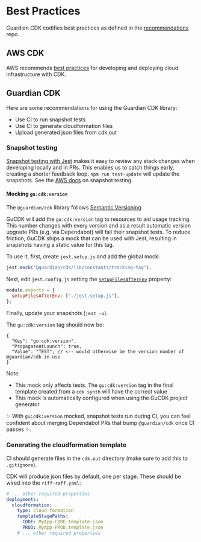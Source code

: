 # Best Practices

Guardian CDK codifies best practices as defined in the [recommendations](https://github.com/guardian/recommendations)
repo.

## AWS CDK
AWS recommends [best practices](https://docs.aws.amazon.com/cdk/v2/guide/best-practices.html) for developing and
deploying cloud infrastructure with CDK.

## Guardian CDK

Here are some recommendations for using the Guardian CDK library:
- Use CI to run snapshot tests
- Use CI to generate cloudformation files
- Upload generated json files from cdk.out

### Snapshot testing
[Snapshot testing with Jest](https://jestjs.io/docs/snapshot-testing) makes it easy to review any stack changes when
developing locally and in PRs. This enables us to catch things early, creating a shorter feedback loop. 
`npm run test-update` will update the snapshots. See the
[AWS docs](https://docs.aws.amazon.com/cdk/v2/guide/testing.html#testing_snapshot) on snapshot testing.

#### Mocking `gu:cdk:version`
The `@guardian/cdk` library follows [Semantic Versioning](https://semver.org/).

GuCDK will add the `gu:cdk:version` tag to resources to aid usage tracking.
This number changes with every version and as a result automatic version upgrade PRs (e.g. via Dependabot) will fail their snapshot tests.
To reduce friction, GuCDK ships a mock that can be used with Jest, resulting in snapshots having a static value for this tag.

To use it, first, create `jest.setup.js` and add the global mock:

```javascript
jest.mock("@guardian/cdk/lib/constants/tracking-tag");
```

Next, edit `jest.config.js` setting the [`setupFilesAfterEnv`](https://jestjs.io/docs/configuration#setupfilesafterenv-array) property:

```javascript
module.exports = {
  setupFilesAfterEnv: ["./jest.setup.js"],
};
```

Finally, update your snapshots (`jest -u`).

The `gu:cdk:version` tag should now be:

```json5
{
  "Key": "gu:cdk:version",
  "PropagateAtLaunch": true,
  "Value": "TEST", // <-- would otherwise be the version number of @guardian/cdk in use
}
```

Note:
  - This mock only affects tests. The `gu:cdk:version` tag in the final template created from a `cdk synth` will have the correct value
  - This mock is automatically configured when using the GuCDK project generator

✨ With `gu:cdk:version` mocked, snapshot tests run during CI, you can feel confident about merging Dependabot PRs that bump `@guardian/cdk` once CI passes ✨.

### Generating the cloudformation template
CI should generate files in the `cdk.out` directory (make sure to add this to `.gitignore`).

CDK will produce json files by default, one per stage. These should be wired into the `riff-raff.yaml`:

```yaml
# ... other required properties
deployments:
  cloudformation:
    type: cloud-formation
    templateStagePaths:
      CODE: MyApp-CODE.template.json
      PROD: MyApp-PROD.template.json
    # ... other required properties
```
